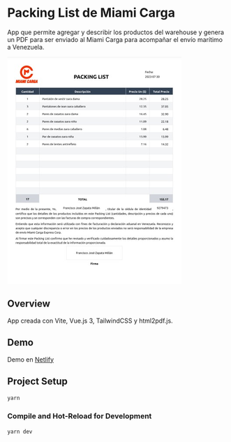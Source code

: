 # Packing List de Miami Carga

App que permite agregar y describir los productos del warehouse y genera un PDF para ser enviado al Miami Carga para acompañar el envío marítimo a Venezuela.

![screenshot](./public/PackingList.jpg)

## Overview

App creada con Vite, Vue.js 3, TailwindCSS y html2pdf.js.

## Demo

Demo en [Netlify](https://mc-packing-list.netlify.app/)

## Project Setup

```sh
yarn
```

### Compile and Hot-Reload for Development

```sh
yarn dev
```
